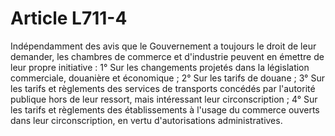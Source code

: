 # Article L711-4

Indépendamment des avis que le Gouvernement a toujours le droit de leur demander, les chambres de commerce et d'industrie peuvent en émettre de leur propre initiative :   1° Sur les changements projetés dans la législation commerciale, douanière et économique ;   2° Sur les tarifs de douane ;   3° Sur les tarifs et règlements des services de transports concédés par l'autorité publique hors de leur ressort, mais intéressant leur circonscription ;   4° Sur les tarifs et règlements des établissements à l'usage du commerce ouverts dans leur circonscription, en vertu d'autorisations administratives.